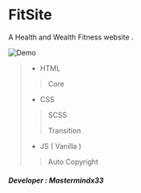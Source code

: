 # FitSite

A Health and Wealth Fitness website .

![Demo](URL)

>- HTML
>>
>>Core
>
>- CSS
>>
>>SCSS
>>
>>Transition
>
>- JS ( Vanilla )
>> Auto Copyright
##### Developer : Mastermindx33
